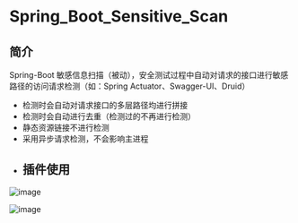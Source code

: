 # Spring_Boot_Sensitive_Scan
## 简介
Spring-Boot 敏感信息扫描（被动），安全测试过程中自动对请求的接口进行敏感路径的访问请求检测（如：Spring Actuator、Swagger-UI、Druid）
- 检测时会自动对请求接口的多层路径均进行拼接
- 检测时会自动进行去重（检测过的不再进行检测）
- 静态资源链接不进行检测
- 采用异步请求检测，不会影响主进程
- ## 插件使用
  
 ![image](https://github.com/user-attachments/assets/bbdfa6a2-a8da-49a3-9a65-335973e266b8)

![image](https://github.com/user-attachments/assets/862e2f22-3fa1-414e-ad66-6a7e00b9a1a4)

